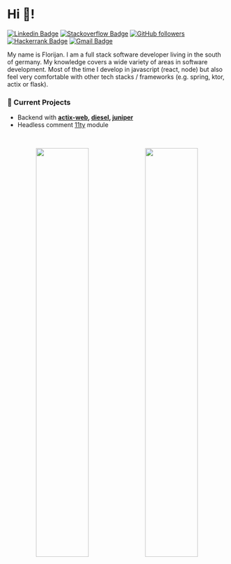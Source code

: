 # Hi 👋!
[![Linkedin Badge](https://img.shields.io/badge/Florijan%20Hamzic-blue?style=flat-square&logo=Linkedin&logoColor=white&link=https://www.linkedin.com/in/florijan-hamzic-213364b4/)](https://www.linkedin.com/in/florijan-hamzic-213364b4/)
[![Stackoverflow Badge](https://img.shields.io/badge/cinatic-orange?style=flat-square&logo=StackOverflow&logoColor=white&link=https://stackoverflow.com/users/3828502/cinatic)](https://stackoverflow.com/users/3828502/cinatic)
[![GitHub followers](https://img.shields.io/github/followers/cinatic?label=Follow&style=social)](https://github.com/cinatic)
[![Hackerrank Badge](https://img.shields.io/badge/cinatic-39424e?style=flat-square&logo=HackerRank&logoColor=white&link=https://www.hackerrank.com/florijanh)](https://www.hackerrank.com/florijanh)
[![Gmail Badge](https://img.shields.io/badge/-florijan@gmail.com-c14438?style=flat-square&logo=Gmail&logoColor=white&link=mailto:florijanh@gmail.com)](mailto:florijanh@gmail.com)

My name is Florijan. I am a full stack software developer living in the south of germany. My knowledge covers a wide 
variety of areas in software development. Most of the time I develop in javascript (react, node) but also feel very 
comfortable with other tech stacks / frameworks (e.g. spring, ktor, actix or flask).

### 🌱 Current Projects
- Backend with **[actix-web](https://actix.rs/), [diesel](https://diesel.rs/), [juniper](https://github.com/graphql-rust/juniper)**
- Headless comment [11ty](https://www.11ty.dev/) module

<br/>

<p align="center">
  <img width="49%" src="https://github-readme-stats.vercel.app/api?username=cinatic&show_icons=true&theme=tokyonight" />
  <img width="49%" src="https://github-readme-streak-stats.herokuapp.com/?user=cinatic&theme=tokyonight" />
</p>

<!--
**cinatic/cinatic** is a ✨ _special_ ✨ repository because its `README.md` (this file) appears on your GitHub profile.

Here are some ideas to get you started:

- 🔭 I’m currently working on ...
- 🌱 I’m currently learning ...
- 👯 I’m looking to collaborate on ...
- 🤔 I’m looking for help with ...
- 💬 Ask me about ...
- 📫 How to reach me: ...
- 😄 Pronouns: ...
- ⚡ Fun fact: ...
-->
